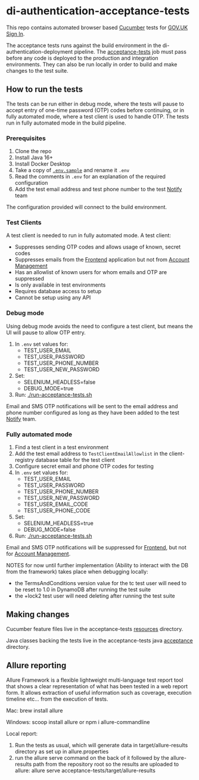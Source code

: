 # di-authentication-acceptance-tests

This repo contains automated browser based [Cucumber](https://cucumber.io/) tests for [GOV.UK Sign In](https://auth-tech-docs.london.cloudapps.digital/).

 The acceptance tests runs against the build environment in the di-authentication-deployment pipeline. The [acceptance-tests](https://cd.gds-reliability.engineering/teams/verify/pipelines/di-authentication-deployment/jobs/acceptance-tests) job must pass before any code is deployed to the production and integration environments. They can also be run locally in order to build and make changes to the test suite.

## How to run the tests

The tests can be run either in debug mode, where the tests will pause to accept entry of one-time password (OTP) codes before continuing, or in fully automated mode, where a test client is used to handle OTP.  The tests run in fully automated mode in the build pipeline.

### Prerequisites

1.  Clone the repo
1.  Install Java 16+
1.  Install Docker Desktop
1.  Take a copy of [`.env.sample`](.env.sample) and rename it `.env`
1.  Read the comments in `.env` for an explanation of the required configuration
1.  Add the test email address and test phone number to the test [Notify](https://www.notifications.service.gov.uk/) team

The configuration provided will connect to the build environment.

### Test Clients

A test client is needed to run in fully automated mode.  A test client:

-   Suppresses sending OTP codes and allows usage of known, secret codes
-   Suppresses emails from the [Frontend](https://github.com/alphagov/di-authentication-frontend) application but not from [Account Management](https://github.com/alphagov/di-authentication-account-management)
-   Has an allowlist of known users for whom emails and OTP are suppressed
-   Is only available in test environments
-   Requires database access to setup
-   Cannot be setup using any API

### Debug mode

Using debug mode avoids the need to configure a test client, but means the UI will pause to allow OTP entry.

1.  In `.env` set values for:
    - TEST_USER_EMAIL
    - TEST_USER_PASSWORD
    - TEST_USER_PHONE_NUMBER
    - TEST_USER_NEW_PASSWORD
1.  Set:
    - SELENIUM_HEADLESS=false
    - DEBUG_MODE=true
1.  Run: [./run-acceptance-tests.sh](run-acceptance-tests.sh)

Email and SMS OTP notifications will be sent to the email address and phone number configured as long as they have been added to the test [Notify](https://www.notifications.service.gov.uk/) team.

### Fully automated mode

1.  Find a test client in a test environment
1.  Add the test email address to `TestClientEmailAllowlist` in the client-registry database table for the test client
1.  Configure secret email and phone OTP codes for testing
1.  In `.env` set values for:
    - TEST_USER_EMAIL
    - TEST_USER_PASSWORD
    - TEST_USER_PHONE_NUMBER
    - TEST_USER_NEW_PASSWORD
    - TEST_USER_EMAIL_CODE
    - TEST_USER_PHONE_CODE
1.  Set:
    - SELENIUM_HEADLESS=true
    - DEBUG_MODE=false
1.  Run: [./run-acceptance-tests.sh](run-acceptance-tests.sh)

Email and SMS OTP notifications will be suppressed for [Frontend](https://github.com/alphagov/di-authentication-frontend), but not for [Account Management](https://github.com/alphagov/di-authentication-account-management).

NOTES for now until further implementation (Ability to interact with the DB from the framework) takes place when debugging locally: 
- the TermsAndConditions version value for the tc test user will need to be reset to 1.0 in DynamoDB after running the test suite
- the +lock2 test user will need deleting after running the test suite

## Making changes 

Cucumber feature files live in the acceptance-tests [resources](acceptance-tests/src/test/resources/uk/gov/di/test/acceptance/) directory.

Java classes backing the tests live in the acceptance-tests java [acceptance](acceptance-tests/src/test/java/uk/gov/di/test/acceptance/) directory.

## Allure reporting

Allure Framework is a flexible lightweight multi-language test report tool that shows a clear representation of what has been tested in a web report form. It allows extraction of useful information such as coverage, execution timeline etc... from the execution of tests.

Mac:
brew install allure

Windows:
scoop install allure
or
npm i allure-commandline

Local report:

1. Run the tests as usual, which will generate data in target/allure-results directory as set up in allure.properties
2. run the allure serve command on the back of it followed by the allure-results path from the repository root so the results are uploaded to allure:
allure serve acceptance-tests/target/allure-results